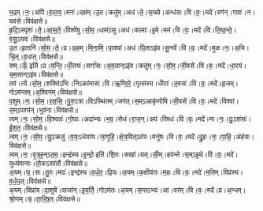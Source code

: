 

  
भ॒द्रम्।नः॒।अपि॑।वा॒त॒य॒।मनः॑।दक्ष॑म्।उ॒त।क्रतु॑म्।अध॑।ते॒।स॒ख्ये।अन्ध॑सः।वि।वः॒।मदे॑।रण॑न्।गावः॑।न।यव॑से।विव॑क्षसे॥  
हृ॒दि॒ऽस्पृशः॑।ते॒।आ॒स॒ते॒।विश्वे॑षु।सो॒म॒।धाम॑ऽसु।अध॑।कामाः॑।इ॒मे।मम॑।वि।वः॒।मदे॑।वि।ति॒ष्ठ॒न्ते॒।व॒सु॒ऽयवः॑।विव॑क्षसे॥  
उ॒त।व्र॒तानि॑।सो॒म॒।ते॒।प्र।अ॒हम्।मि॒ना॒मि॒।पा॒क्या॑।अध॑।पि॒ताऽइ॑व।सू॒नवे॑।वि।वः॒।मदे॑।मृ॒ळ।नः॒।अ॒भि।चि॒त्।व॒धात्।विव॑क्षसे॥  
सम्।ऊँ॒ इति॑।प्र।य॒न्ति॒।धी॒तयः॑।सर्गा॑सः।अ॒व॒तान्ऽइ॑व।क्रतु॑म्।नः॒।सो॒म॒।जी॒वसे॑।वि।वः॒।मदे॑।धा॒रय॑।च॒म॒सान्ऽइ॑व।विव॑क्षसे॥  
तव॑।त्ये।सो॒म॒।शक्ति॑ऽभिः।निऽका॑मासः॑।वि।ऋ॒ण्वि॒रे॒।गृत्स॑स्य।धीराः॑।त॒वसः॑।वि।वः॒।मदे॑।व्र॒जम्।गोऽम॑न्तम्।अ॒श्विन॑म्।विव॑क्षसे॥  
प॒शुम्।नः॒।सो॒म॒।र॒क्ष॒सि॒।पु॒रु॒ऽत्रा।विऽस्थि॑तम्।जग॑त्।स॒म्ऽआकृ॑णोषि।जी॒वसे॑।वि।वः॒।मदे॑।विश्वा॑।स॒म्ऽपश्य॑न्।भुव॑ना।विव॑क्षसे॥  
त्वम्।नः॒।सो॒म॒।वि॒श्वतः॑।गो॒पाः।अदा॑भ्यः।भ॒व॒।सेध॑।रा॒ज॒न्।अप॑।स्रिधः॑।वि।वः॒।मदे॑।मा।नः॒।दुः॒ऽशंसः॑।ई॒श॒त॒।विव॑क्षसे॥  
त्वम्।नः॒।सो॒म॒।सु॒ऽक्रतुः॑।व॒यः॒ऽधेया॑य।जा॒गृ॒हि॒।क्षे॒त्र॒वित्ऽत॑रः।मनु॑षः।वि।वः॒।मदे॑।द्रु॒हः।नः॒।पा॒हि॒।अंह॑सः।विव॑क्षसे॥  
त्वम्।नः॒।वृ॒त्र॒ह॒न्ऽत॒म॒।इन्द्र॑स्य।इ॒न्दो॒ इति॑।शि॒वः।सखा॑।यत्।सी॒म्।हव॑न्ते।स॒म्ऽइ॒थे।वि।वः॒।मदे॑।युध्य॑मानाः।तो॒कऽसा॑तौ।विव॑क्षसे॥  
अ॒यम्।घ॒।सः।तु॒रः।मदः॑।इन्द्र॑स्य।व॒र्ध॒त॒।प्रि॒यः।अ॒यम्।क॒क्षीव॑तः।म॒हः।वि।वः॒।मदे॑।म॒तिम्।विप्र॑स्य।व॒र्ध॒य॒त्।विव॑क्षसे॥  
अ॒यम्।विप्रा॑य।दा॒शुषे॑।वाजा॑न्।इ॒य॒र्ति॒।गोऽम॑तः।अ॒यम्।स॒प्तऽभ्यः॑।आ।वर॑म्।वि।वः॒।मदे॑।प्र।अ॒न्धम्।श्रो॒णम्।च॒।ता॒रि॒ष॒त्।विव॑क्षसे॥  
